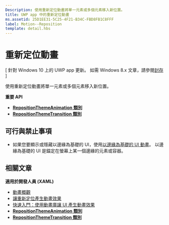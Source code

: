 ```yaml
---
Description: 使用重新定位動畫將單一元素或多個元素移入新位置。
title: UWP app 中的重新定位動畫
ms.assetid: 25D1EE31-5C25-4F21-B34C-FBD8FB1C8FFF
label: Motion--Reposition
template: detail.hbs
---
```


# 重新定位動畫


\[ 針對 Windows 10 上的 UWP app 更新。 如需 Windows 8.x 文章，請參閱[封存](http://go.microsoft.com/fwlink/p/?linkid=619132) \]

使用重新定位動畫將單一元素或多個元素移入新位置。

**重要 API**

-   [**RepositionThemeAnimation 類別**](https://msdn.microsoft.com/library/windows/apps/br210421)
-   [**RepositionThemeTransition 類別**](https://msdn.microsoft.com/library/windows/apps/br210429)


## 可行與禁止事項


-   如果您要顯示或隱藏以邊緣為基礎的 UI，使用[以邊緣為基礎的 UI 動畫](motion-edgebased.md)。 以邊緣為基礎的 UI 是錨定在螢幕上某一個邊緣的元素或容器。


## 相關文章


**適用於開發人員 (XAML)**
* [動畫概觀](https://msdn.microsoft.com/library/windows/apps/mt187350)
* [讓重新定位產生動畫效果](https://msdn.microsoft.com/library/windows/apps/xaml/jj649434)
* [快速入門：使用動畫庫讓 UI 產生動畫效果](https://msdn.microsoft.com/library/windows/apps/xaml/hh452703)
* [**RepositionThemeAnimation 類別**](https://msdn.microsoft.com/library/windows/apps/br210421)
* [**RepositionThemeTransition 類別**](https://msdn.microsoft.com/library/windows/apps/br210429)


 






<!--HONumber=Mar16_HO3-->


